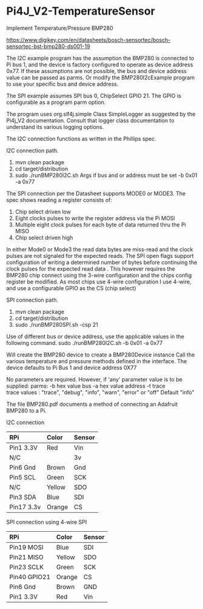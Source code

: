 # Pi4J_V2-TemperatureSensor

Implement Temperature/Pressure BMP280

https://www.digikey.com/en/datasheets/bosch-sensortec/bosch-sensortec-bst-bmp280-ds001-19

The I2C example program has the assumption the BMP280 is connected to Pi bus 1, and the device is factory configured to
operate as device address 0x77. If these assumptions are not possible, the bus and device address value can be passed
as parms. Or modify the BMP280I2cExample program to use your specific bus and device address.


The SPI example assumes SPI bus 0, ChipSelect GPIO 21. The GPIO is configurable as a program parm option.

The program uses org.slf4j.simple Class SimpleLogger as suggested by the Pi4j_V2 documentation. Consult that logger
class documentation to understand its various logging options.

The I2C connection functions as written in the Phillips spec.


I2C connection path.
1. mvn clean package
2. cd target/distribution
3. sudo ./runBMP280I2C.sh
   Args if bus and or address must be set
   -b 0x01 -a 0x77



The SPI connection per the Datasheet supports MODE0 or MODE3.  The spec shows reading a register consists of:
1. Chip select driven low 
2. Eight clocks pulses to write the register address via the Pi MOSI
3. Multiple eight clock pulses for each byte of data returned thru the Pi MISO
4. Chip select driven high

In either Mode0 or Mode3 the read data bytes are miss-read and the clock pulses are not signaled for the expected reads.
The SPI open flags support configuration of writing a determined number of bytes before continuing the clock pulses
for the expected read data . This however requires the BMP280 chip connect using the 3-wire configuration and 
the chips config register be modified. As most chips use 4-wire configuration I use 4-wire, and use a configurable 
GPIO as the CS (chip select)



SPI connection path.
1. mvn clean package
2. cd target/distribution
3. sudo ./runBMP280SPI.sh -csp 21




Use of different bus or device address, use the applicable values in the following command. 
sudo ./runBMP280I2C.sh -b 0x01 -a 0x77  


Will create the BMP280 device to create a BMP280Device instance Call the various temperature and pressure methods
defined in the interface. The device defaults to Pi Bus 1 and device address 0X77

No parameters are required. However, if 'any' parameter value is to be supplied:
parms: -b hex value bus -a hex value address -t trace  
trace values : "trace", "debug", "info", "warn", "error" or "off"  Default "info"

The file BMP280.pdf documents a method of connecting an Adafruit BMP280 to a Pi.


I2C connection 

| RPi         | Color   | Sensor |
| :---        | :---    | :---   |
| Pin1  3.3V  |	Red     | Vin    |
| N/C         |         | 3v	   |
| Pin6  Gnd   | Brown   | Gnd    |
| Pin5  SCL   | Green   | SCK    |
| N/C         | Yellow  | SDO    |
| Pin3  SDA   | Blue    | SDI    |
| Pin17 3.3v  | Orange  | CS     |

SPI connection using 4-wire SPI

| RPi         | Color   | Sensor |
| :---        | :---    | :---   |
| Pin19 MOSI  | Blue    | SDI    |
| Pin21 MISO  | Yellow  | SDO    |
| Pin23 SCLK  | Green   | SCK    |
| Pin40 GPIO21| Orange  | CS     |
| Pin6  Gnd   | Brown   | GND    |
| Pin1  3.3V  | Red     | Vin    |


